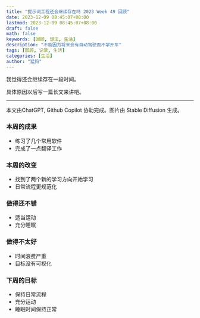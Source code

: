 ```yaml
---
title: "提示词工程还会继续存在吗 2023 Week 49 回顾"
date: 2023-12-09 08:45:07+08:00
lastmod: 2023-12-09 08:45:07+08:00
draft: false
math: false
keywords: [回顾, 想法, 生活]
description: "不能因为将来会有自动驾驶而不学开车"
tags: [回顾, 记录, 生活]
categories: [生活]
author: "猛犸"
---
```


我觉得还会继续存在一段时间。

具体原因以后写一篇长文来讲吧。

---

本文由ChatGPT, Github Copilot 协助完成。图片由 Stable Diffusion 生成。

### 本周的成果

- 练习了几个常用软件
- 完成了一点翻译工作

### 本周的改变

- 找到了两个新的学习方向开始学习
- 日常流程更规范化

### 做得还不错

- 适当运动
- 充分睡眠

### 做得不太好

- 时间浪费严重
- 目标没有可视化

### 下周的目标

- 保持日常流程
- 充分运动
- 睡眠时间保持正常
